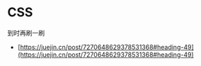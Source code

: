 
# CSS


到时再刷一刷

- [https://juejin.cn/post/7270648629378531368#heading-49](https://juejin.cn/post/7270648629378531368#heading-49)
